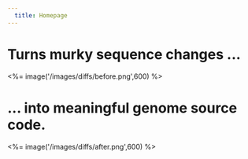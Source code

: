 ```yaml
--- 
  title: Homepage
---
```


# Turns murky sequence changes ...

<%= image('/images/diffs/before.png',600) %>

# ... into meaningful genome source code.

<%= image('/images/diffs/after.png',600) %>
